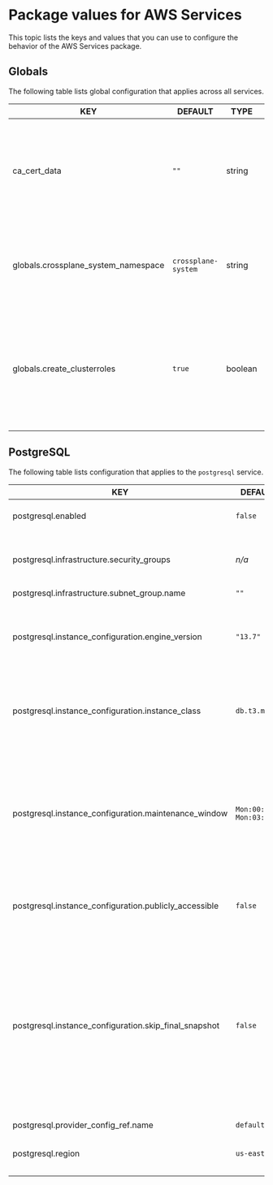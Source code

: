 # Package values for AWS Services

This topic lists the keys and values that you can use to configure the behavior of the AWS Services package.

## <a id="globals"></a> Globals

The following table lists global configuration that applies across all services.

| KEY                                 | DEFAULT             | TYPE    | DESCRIPTION                                                                                                                             |
| ----------------------------------- | ------------------- | ------- | --------------------------------------------------------------------------------------------------------------------------------------- |
| ca_cert_data                        | `""`                | string  | The PEM-encoded certificate data for the AWS Providers to trust TLS connections with a custom CA                                        |
| globals.crossplane_system_namespace | `crossplane-system` | string  | The name of the namespace in which Crossplane and the providers are deployed to                                                         |
| globals.create_clusterroles         | `true`              | boolean | Specifies whether to create default ClusterRoles that grant `claim` permissions to all Tanzu Application Platform application operators |

## <a id="postgresql"></a> PostgreSQL

The following table lists configuration that applies to the `postgresql` service.

| KEY                                                   | DEFAULT               | TYPE    | DESCRIPTION                                                                                                                                                                                                                                                                            |
| ----------------------------------------------------- | --------------------- | ------- | -------------------------------------------------------------------------------------------------------------------------------------------------------------------------------------------------------------------------------------------------------------------------------------- |
| postgresql.enabled                                    | `false`               | boolean | Enables the PostgreSQL service class                                                                                                                                                                                                                                                   |
| postgresql.infrastructure.security_groups             | _n/a_                 | array   | The security groups for your PostgreSQL databases to belong to                                                                                                                                                                                                                         |
| postgresql.infrastructure.subnet_group.name           | `""`                  | string  | <!-- needs description -->                                                                                                                                                                                                                                                             |
| postgresql.instance_configuration.engine_version      | `"13.7"`              | string  | The PostgreSQL version. For more information, see the [AWS documentation](https://docs.aws.amazon.com/AmazonRDS/latest/UserGuide/CHAP_PostgreSQL.html#PostgreSQL.Concepts.General.DBVersions).                                                                                         |
| postgresql.instance_configuration.instance_class      | `db.t3.micro`         | string  | The instance type of the RDS instance. For more information, see the [AWS documentation](https://docs.aws.amazon.com/AmazonRDS/latest/UserGuide/Concepts.DBInstanceClass.html).                                                                                                        |
| postgresql.instance_configuration.maintenance_window  | `Mon:00:00-Mon:03:00` | string  | The window to perform maintenance in. Syntax: `ddd:hh24:mi-ddd:hh24:mi`, for example, `Mon:00:00-Mon:03:00`. For more information, see the [AWS documentation](https://docs.aws.amazon.com/AmazonRDS/latest/UserGuide/USER_UpgradeDBInstance.Maintenance.html#Concepts.DBMaintenance). |
| postgresql.instance_configuration.publicly_accessible | `false`               | boolean | Controls whether your instances are publicly accessible                                                                                                                                                                                                                                |
| postgresql.instance_configuration.skip_final_snapshot | `false`               | boolean | Determines whether a final snapshot is created before the instance is deleted. If you specify true, no snapshot is created. If you specify false, a snapshot called final-snapshot-INSTANCE-NAME is created before the instance is deleted.                                            |
| postgresql.provider_config_ref.name                   | `default`             | string  | <!-- needs description -->                                                                                                                                                                                                                                                             |
| postgresql.region                                     | `us-east-1`           | string  | The AWS region to create databases in                                                                                                                                                                                                                                                  |
